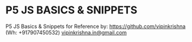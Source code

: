 # P5 JS BASICS & SNIPPETS

P5 JS Basics & Snippets for Reference by:
https://github.com/vipinkrishna (Wh: +917907450532)
vipinkrishna.in@gmail.com
